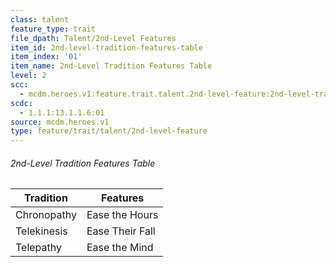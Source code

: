 ```yaml
---
class: talent
feature_type: trait
file_dpath: Talent/2nd-Level Features
item_id: 2nd-level-tradition-features-table
item_index: '01'
item_name: 2nd-Level Tradition Features Table
level: 2
scc:
  - mcdm.heroes.v1:feature.trait.talent.2nd-level-feature:2nd-level-tradition-features-table
scdc:
  - 1.1.1:13.1.1.6:01
source: mcdm.heroes.v1
type: feature/trait/talent/2nd-level-feature
---
```


###### 2nd-Level Tradition Features Table

| Tradition   | Features        |
| ----------- | --------------- |
| Chronopathy | Ease the Hours  |
| Telekinesis | Ease Their Fall |
| Telepathy   | Ease the Mind   |
